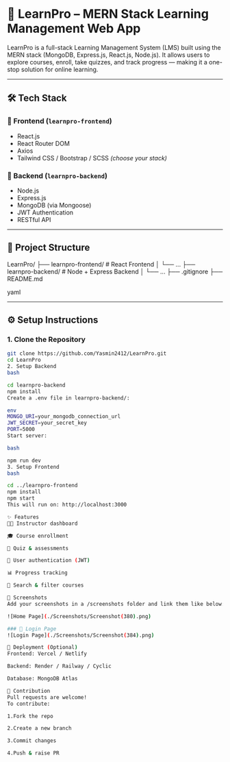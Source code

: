 # 📘 LearnPro – MERN Stack Learning Management Web App

LearnPro is a full-stack Learning Management System (LMS) built using the MERN stack (MongoDB, Express.js, React.js, Node.js). It allows users to explore courses, enroll, take quizzes, and track progress — making it a one-stop solution for online learning.

---


## 🛠️ Tech Stack

### 🧩 Frontend (`learnpro-frontend`)
- React.js
- React Router DOM
- Axios
- Tailwind CSS / Bootstrap / SCSS *(choose your stack)*

### 🧩 Backend (`learnpro-backend`)
- Node.js
- Express.js
- MongoDB (via Mongoose)
- JWT Authentication
- RESTful API

---

## 📁 Project Structure

LearnPro/
├── learnpro-frontend/ # React Frontend
│ └── ...
├── learnpro-backend/ # Node + Express Backend
│ └── ...
├── .gitignore
├── README.md

yaml

---

## ⚙️ Setup Instructions

### 1. Clone the Repository

```bash
git clone https://github.com/Yasmin2412/LearnPro.git
cd LearnPro
2. Setup Backend
bash

cd learnpro-backend
npm install
Create a .env file in learnpro-backend/:

env
MONGO_URI=your_mongodb_connection_url
JWT_SECRET=your_secret_key
PORT=5000
Start server:

bash

npm run dev
3. Setup Frontend
bash

cd ../learnpro-frontend
npm install
npm start
This will run on: http://localhost:3000

✨ Features
🧑‍🏫 Instructor dashboard

🎓 Course enrollment

📝 Quiz & assessments

🔐 User authentication (JWT)

📊 Progress tracking

🔎 Search & filter courses

📸 Screenshots
Add your screenshots in a /screenshots folder and link them like below:

![Home Page](./Screenshots/Screenshot(380).png)

### 🔐 Login Page
![Login Page](./Screenshots/Screenshot(384).png)

🚀 Deployment (Optional)
Frontend: Vercel / Netlify

Backend: Render / Railway / Cyclic

Database: MongoDB Atlas

🤝 Contribution
Pull requests are welcome!
To contribute:

1.Fork the repo

2.Create a new branch

3.Commit changes

4.Push & raise PR

